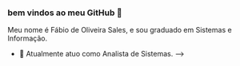 ### bem vindos ao meu GitHub 👋

Meu nome é Fábio de Oliveira Sales, e sou graduado em Sistemas e Informação.


- 🔭 Atualmente atuo como Analista de Sistemas.
-->
